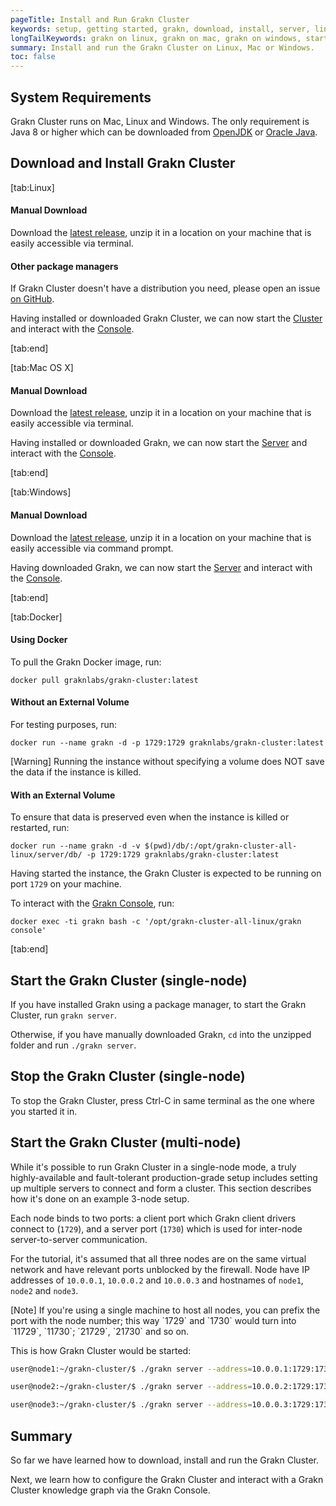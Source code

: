 ```yaml
---
pageTitle: Install and Run Grakn Cluster
keywords: setup, getting started, grakn, download, install, server, linux, mac, windows, docker
longTailKeywords: grakn on linux, grakn on mac, grakn on windows, start grakn cluster
summary: Install and run the Grakn Cluster on Linux, Mac or Windows.
toc: false
---
```


## System Requirements
Grakn Cluster runs on Mac, Linux and Windows. The only requirement is Java 8 or higher which can be downloaded from [OpenJDK](https://openjdk.java.net/install/) or [Oracle Java](https://www.oracle.com/technetwork/java/javase/downloads/jdk8-downloads-2133151.html).

## Download and Install Grakn Cluster

<div class="tabs light">
[tab:Linux]

#### Manual Download

Download the [latest release](https://github.com/graknlabs/grakn-cluster/releases), unzip it in a location on your machine that is easily accessible via terminal.

#### Other package managers

If Grakn Cluster doesn't have a distribution you need, please open an issue [on GitHub](https://github.com/graknlabs/grakn/issues).


Having installed or downloaded Grakn Cluster, we can now start the [Cluster](#start-the-grakn-cluster) and interact with the [Console](../02-running-grakn/02-console.md).

[tab:end]

[tab:Mac OS X]

#### Manual Download
Download the [latest release](https://github.com/graknlabs/grakn-cluster/releases), unzip it in a location on your machine that is easily accessible via terminal.

Having installed or downloaded Grakn, we can now start the [Server](#start-the-grakn-cluster) and interact with the [Console](../02-running-grakn/02-console.md).

[tab:end]

[tab:Windows]

#### Manual Download
Download the [latest release](https://github.com/graknlabs/grakn-cluster/releases), unzip it in a location on your machine that is easily accessible via command prompt.

Having downloaded Grakn, we can now start the [Server](#start-the-grakn-cluster) and interact with the [Console](../02-running-grakn/02-console.md).

[tab:end]


[tab:Docker]

#### Using Docker

To pull the Grakn Docker image, run:

```
docker pull graknlabs/grakn-cluster:latest
```

#### Without an External Volume

For testing purposes, run:
```
docker run --name grakn -d -p 1729:1729 graknlabs/grakn-cluster:latest
```

<div class="note">
[Warning]
Running the instance without specifying a volume does NOT save the data if the instance is killed.
</div>

#### With an External Volume

To ensure that data is preserved even when the instance is killed or restarted, run:

```
docker run --name grakn -d -v $(pwd)/db/:/opt/grakn-cluster-all-linux/server/db/ -p 1729:1729 graknlabs/grakn-cluster:latest
```

Having started the instance, the Grakn Cluster is expected to be running on port `1729` on your machine.

To interact with the [Grakn Console](../02-running-grakn/02-console.md), run:

```
docker exec -ti grakn bash -c '/opt/grakn-cluster-all-linux/grakn console'
```
[tab:end]
</div>

## Start the Grakn Cluster (single-node)
If you have installed Grakn using a package manager, to start the Grakn Cluster, run `grakn server`.

Otherwise, if you have manually downloaded Grakn, `cd` into the unzipped folder and run `./grakn server`.


## Stop the Grakn Cluster (single-node)
To stop the Grakn Cluster, press Ctrl-C in same terminal as the one where you started it in.


## Start the Grakn Cluster (multi-node)

While it's possible to run Grakn Cluster in a single-node mode, a truly highly-available and fault-tolerant
production-grade setup includes setting up multiple servers to connect and form a cluster. This section describes
how it's done on an example 3-node setup.

Each node binds to two ports: a client port which Grakn client drivers connect to (`1729`), and a server port (`1730`)
which is used for inter-node server-to-server communication.

For the tutorial, it's assumed that all three nodes are on the same virtual network and have relevant ports
unblocked by the firewall. Node have IP addresses of `10.0.0.1`, `10.0.0.2` and `10.0.0.3` and hostnames of
`node1`, `node2` and `node3`.

<div class="note">
[Note]
If you're using a single machine to host all nodes, you can prefix the port with the node number; this way
`1729` and `1730` would turn into `11729`, `11730`; `21729`, `21730` and so on.
</div>

This is how Grakn Cluster would be started:

```bash
user@node1:~/grakn-cluster/$ ./grakn server --address=10.0.0.1:1729:1730 --peers=10.0.0.1:1729:1730,10.0.0.2:1729:1730,10.0.0.3:1729:1730

user@node2:~/grakn-cluster/$ ./grakn server --address=10.0.0.2:1729:1730 --peers=10.0.0.1:1729:1730,10.0.0.2:1729:1730,10.0.0.3:1729:1730

user@node3:~/grakn-cluster/$ ./grakn server --address=10.0.0.3:1729:1730 --peers=10.0.0.1:1729:1730,10.0.0.2:1729:1730,10.0.0.3:1729:1730
```  
 

## Summary
So far we have learned how to download, install and run the Grakn Cluster.

Next, we learn how to configure the Grakn Cluster and interact with a Grakn Cluster knowledge graph via the Grakn Console.
